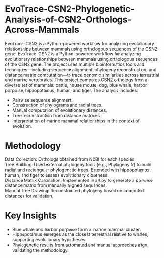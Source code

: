 # EvoTrace-CSN2-Phylogenetic-Analysis-of-CSN2-Orthologs-Across-Mammals
EvoTrace-CSN2 is a Python-powered workflow for analyzing evolutionary relationships between mammals using orthologous sequences of the CSN2 gene. EvoTrace-CSN2 is a Python-powered workflow for analyzing evolutionary relationships between mammals using orthologous sequences of the CSN2 gene. The project uses multiple bioinformatics tools and techniques—including sequence alignment, phylogeny reconstruction, and distance matrix computation—to trace genomic similarities across terrestrial and marine vertebrates. This project compares CSN2 orthologs from a diverse set of mammals: cattle, house mouse, dog, blue whale, harbor porpoise, hippopotamus, human, and tiger. The analysis includes:</br>
 - Pairwise sequence alignment.</br>
 - Construction of phylograms and radial trees.</br>
 - Manual computation of evolutionary distances.</br>
 - Tree reconstruction from distance matrices.</br>
 - Interpretation of marine mammal relationships in the context of evolution.</br>

# Methodology
Data Collection: Orthologs obtained from NCBI for each species.</br>
Tree Building: Used external phylogeny tools (e.g., Phylogeny.fr) to build radial and rectangular phylogenetic trees. Extended with hippopotamus, human, and tiger to assess evolutionary closeness.</br>
Distance Matrix Calculation: Implemented in a4.py to generate a pairwise distance matrix from manually aligned sequences.</br>
Manual Tree Drawing: Reconstructed phylogeny based on computed distances for validation.

# Key Insights
 - Blue whale and harbor porpoise form a marine mammal cluster.</br>
 - Hippopotamus emerges as the closest terrestrial relative to whales, supporting evolutionary hypotheses.</br>
 - Phylogenetic results from automated and manual approaches align, validating the methodology.
